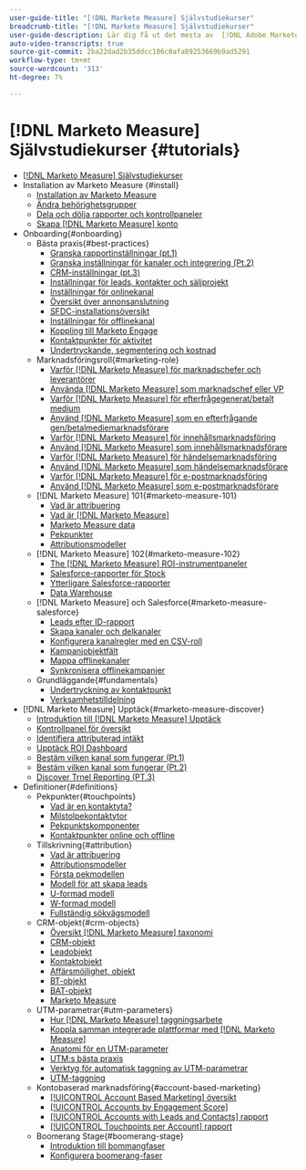 ```yaml
---
user-guide-title: "[!DNL Marketo Measure] Självstudiekurser"
breadcrumb-title: "[!DNL Marketo Measure] Självstudiekurser"
user-guide-description: Lär dig få ut det mesta av  [!DNL Adobe Marketo Measure]  (tidigare  [!DNL Bizible]). Titta på självstudiekurser om installation, introduktion, grundläggande information och definitioner.
auto-video-transcripts: true
source-git-commit: 2ba22dad2b35ddcc106c0afa89253669b9ad5291
workflow-type: tm+mt
source-wordcount: '313'
ht-degree: 7%

---
```



# [!DNL Marketo Measure] Självstudiekurser {#tutorials}

+ [[!DNL Marketo Measure] Självstudiekurser](overview.md)
+ Installation av Marketo Measure {#install}
   + [Installation av Marketo Measure](/help/installing/install-production.md)
   + [Ändra behörighetsgrupper](/help/installing/modify-permission-sets-production.md)
   + [Dela och dölja rapporter och kontrollpaneler](/help/installing/sharing-reports-production.md)
   + [Skapa [!DNL Marketo Measure] konto](/help/installing/creating-marketo-measure-account-production.md)
+ Onboarding{#onboarding}
   + Bästa praxis{#best-practices}
      + [Granska rapportinställningar (pt.1)](/help/onboarding/fundamentals/review-reporting-setting-pt1.md)
      + [Granska inställningar för kanaler och integrering (Pt.2)](/help/onboarding/fundamentals/channel-integration-settings.md)
      + [CRM-inställningar (pt.3)](/help/onboarding/fundamentals/crm-settings.md)
      + [Inställningar för leads, kontakter och säljprojekt](/help/onboarding/fundamentals/leads-contacts-opps-settings.md)
      + [Inställningar för onlinekanal](/help/onboarding/fundamentals/online-channel-setup.md)
      + [Översikt över annonsanslutning](/help/onboarding/fundamentals/ads-connection-overview.md)
      + [SFDC-installationsöversikt](/help/onboarding/fundamentals/sfdc-installation-overview.md)
      + [Inställningar för offlinekanal](/help/onboarding/fundamentals/offline-channel-setup.md)
      + [Koppling till Marketo Engage](/help/onboarding/fundamentals/connection-with-marketo-engage.md)
      + [Kontaktpunkter för aktivitet](/help/onboarding/fundamentals/activity-touchpoints.md)
      + [Undertryckande, segmentering och kostnad](/help/onboarding/fundamentals/suppression-segmentation-cost.md)
   + Marknadsföringsroll{#marketing-role}
      + [Varför [!DNL Marketo Measure] för marknadschefer och leverantörer](/help/onboarding/marketing-role/cmo-and-vp-why.md)
      + [Använda [!DNL Marketo Measure] som marknadschef eller VP](/help/onboarding/marketing-role/cmo-and-vp-using.md)
      + [Varför [!DNL Marketo Measure] för efterfrågegenerat/betalt medium](/help/onboarding/marketing-role/demand-gen-why.md)
      + [Använd [!DNL Marketo Measure] som en efterfrågande gen/betalmediemarknadsförare](/help/onboarding/marketing-role/demand-gen-using.md)
      + [Varför [!DNL Marketo Measure] för innehållsmarknadsföring](/help/onboarding/marketing-role/content-marketing-why.md)
      + [Använd [!DNL Marketo Measure] som innehållsmarknadsförare](/help/onboarding/marketing-role/content-marketing-using.md)
      + [Varför [!DNL Marketo Measure] för händelsemarknadsföring](/help/onboarding/marketing-role/events-marketing-why.md)
      + [Använd [!DNL Marketo Measure] som händelsemarknadsförare](/help/onboarding/marketing-role/events-marketing-using.md)
      + [Varför [!DNL Marketo Measure] för e-postmarknadsföring](/help/onboarding/marketing-role/email-marketing-why.md)
      + [Använd [!DNL Marketo Measure] som e-postmarknadsförare](/help/onboarding/marketing-role/email-marketing-using.md)
   + [!DNL Marketo Measure] 101{#marketo-measure-101}
      + [Vad är attribuering](/help/onboarding/marketo-measure-101/what-is-attribution.md)
      + [Vad är [!DNL Marketo Measure]](/help/onboarding/marketo-measure-101/what-is-marketo-measure.md)
      + [Marketo Measure data](/help/onboarding/marketo-measure-101/marketo-measure-data.md)
      + [Pekpunkter](/help/onboarding/marketo-measure-101/touchpoints.md)
      + [Attributionsmodeller](/help/onboarding/marketo-measure-101/attribution-models.md)
   + [!DNL Marketo Measure] 102{#marketo-measure-102}
      + [The [!DNL Marketo Measure] ROI-instrumentpaneler](/help/onboarding/marketo-measure-102/roi-dashboards.md)
      + [Salesforce-rapporter för Stock](/help/onboarding/marketo-measure-102/stock-salesforce-reports.md)
      + [Ytterligare Salesforce-rapporter](/help/onboarding/marketo-measure-102/addtional-salesforce-reports.md)
      + [Data Warehouse](/help/onboarding/marketo-measure-102/data-warehouse.md)
   + [!DNL Marketo Measure] och Salesforce{#marketo-measure-salesforce}
      + [Leads efter ID-rapport](/help/onboarding/marketo-measure-salesforce/leads-by-id-report.md)
      + [Skapa kanaler och delkanaler](/help/onboarding/marketo-measure-salesforce/creating-channels-subchannels.md)
      + [Konfigurera kanalregler med en CSV-roll](/help/onboarding/marketo-measure-salesforce/channel-rules-csv.md)
      + [Kampanjobjektfält](/help/onboarding/marketo-measure-salesforce/campaign-object-fields.md)
      + [Mappa offlinekanaler](/help/onboarding/marketo-measure-salesforce/mapping-offline-channels.md)
      + [Synkronisera offlinekampanjer](/help/onboarding/marketo-measure-salesforce/syncing-offline-campaigns.md)
   + Grundläggande{#fundamentals}
      + [Undertryckning av kontaktpunkt](/help/onboarding/marketo-measure-salesforce/touchpoint-suppression.md)
      + [Verksamhetstilldelning](/help/onboarding/fundamentals/activities-attribution.md)
+ [!DNL Marketo Measure] Upptäck{#marketo-measure-discover}
   + [Introduktion till [!DNL Marketo Measure] Upptäck](/help/marketo-measure-discover/introduction-to-marketo-measure-discover.md)
   + [Kontrollpanel för översikt](/help/marketo-measure-discover/2023-discover-overview-dashboard.md)
   + [Identifiera attributerad intäkt](/help/marketo-measure-discover/2023-discover-attributed-revenue.md)
   + [Upptäck ROI Dashboard](/help/marketo-measure-discover/2023-discover-roi-dashboard.md)
   + [Bestäm vilken kanal som fungerar (Pt.1)](/help/marketo-measure-discover/top-of-funnel-reporting.md)
   + [Bestäm vilken kanal som fungerar (Pt.2)](/help/marketo-measure-discover/determine-which-channel-is-performing.md)
   + [Discover Trnel Reporting (PT.3)](/help/marketo-measure-discover/build-a-full-funnel-report-pt3.md)
+ Definitioner{#definitions}
   + Pekpunkter{#touchpoints}
      + [Vad är en kontaktyta?](/help/definitions/touchpoints/what-is-a-touchpoint.md)
      + [Milstolpekontaktytor](/help/definitions/touchpoints/milestone-touchpoints.md)
      + [Pekpunktskomponenter](/help/definitions/touchpoints/touchpoint-components.md)
      + [Kontaktpunkter online och offline](/help/definitions/touchpoints/online-offline-touchpoints.md)
   + Tillskrivning{#attribution}
      + [Vad är attribuering](/help/definitions/attribution/what-is-attribution.md)
      + [Attributionsmodeller](/help/definitions/attribution/attribution-models.md)
      + [Första pekmodellen](/help/definitions/attribution/first-touch-model.md)
      + [Modell för att skapa leads](/help/definitions/attribution/lead-creation-model.md)
      + [U-formad modell](/help/definitions/attribution/u-shaped-model.md)
      + [W-formad modell](/help/definitions/attribution/w-shaped-model.md)
      + [Fullständig sökvägsmodell](/help/definitions/attribution/full-path-model.md)
   + CRM-objekt{#crm-objects}
      + [Översikt [!DNL Marketo Measure] taxonomi](/help/definitions/crm-objects/taxonomy-overview.md)
      + [CRM-objekt](/help/definitions/crm-objects/crm-objects.md)
      + [Leadobjekt](/help/definitions/crm-objects/lead-object.md)
      + [Kontaktobjekt](/help/definitions/crm-objects/contact-object.md)
      + [Affärsmöjlighet, objekt](/help/definitions/crm-objects/opportunity-object.md)
      + [BT-objekt](/help/definitions/crm-objects/bt-object.md)
      + [BAT-objekt](/help/definitions/crm-objects/bat-object.md)
      + [Marketo Measure](/help/definitions/crm-objects/marketo-measure-person.md)
   + UTM-parametrar{#utm-parameters}
      + [Hur [!DNL Marketo Measure] taggningsarbete](/help/definitions/utm-parameters/how-marketo-measure-tagging-works.md)
      + [Koppla samman integrerade plattformar med [!DNL Marketo Measure]](/help/definitions/utm-parameters/connecting-integrated-platforms-with-marketo-measure.md)
      + [Anatomi för en UTM-parameter](/help/definitions/utm-parameters/anatomy-of-a-utm-parameter.md)
      + [UTM:s bästa praxis](/help/definitions/utm-parameters/utm-best-practices.md)
      + [Verktyg för automatisk taggning av UTM-parametrar](/help/definitions/utm-parameters/utm-parameter-auto-tagging-tools.md)
      + [UTM-taggning](/help/definitions/utm-parameters/utm-tagging.md)
   + Kontobaserad marknadsföring{#account-based-marketing}
      + [[!UICONTROL Account Based Marketing] översikt](/help/definitions/account-based-marketing/abm-overview.md)
      + [[!UICONTROL Accounts by Engagement Score]](/help/definitions/account-based-marketing/accounts-by-engagement-score.md)
      + [[!UICONTROL Accounts with Leads and Contacts] rapport](/help/definitions/account-based-marketing/accounts-with-leads-and-contacts.md)
      + [[!UICONTROL Touchpoints per Account] rapport](/help/definitions/account-based-marketing/touchpoints-per-account-report.md)
   + Boomerang Stage{#boomerang-stage}
      + [Introduktion till bommangfaser](/help/definitions/boomerang-stage/introduction-to-boomerang-stages.md)
      + [Konfigurera boomerang-faser](/help/definitions/boomerang-stage/setting-up-boomerang-stages.md)
